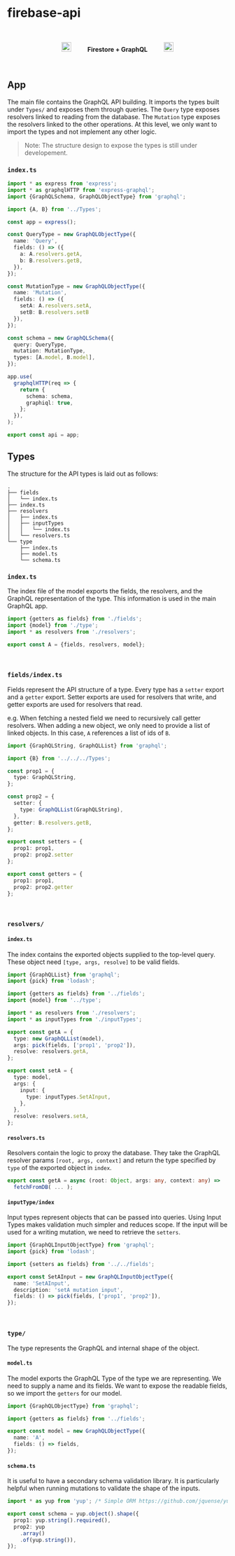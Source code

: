 #  firebase-api

<p align="center">
<img height="10" src="https://firebase.google.com/downloads/brand-guidelines/PNG/logo-logomark.png"></img>
<img height="10" src="https://firebase.google.com/downloads/brand-guidelines/PNG/logo-logomark.png"></img>
<img height="10" src="https://firebase.google.com/downloads/brand-guidelines/PNG/logo-logomark.png"></img>
<img height="10" src="https://firebase.google.com/downloads/brand-guidelines/PNG/logo-logomark.png"></img>
<img height="10" src="https://firebase.google.com/downloads/brand-guidelines/PNG/logo-logomark.png"></img>
<img height="10" src="https://firebase.google.com/downloads/brand-guidelines/PNG/logo-logomark.png"></img>
<img height="10" src="https://firebase.google.com/downloads/brand-guidelines/PNG/logo-logomark.png"></img>
<img height="10" src="https://firebase.google.com/downloads/brand-guidelines/PNG/logo-logomark.png"></img>
<img height="10" src="https://firebase.google.com/downloads/brand-guidelines/PNG/logo-logomark.png"></img>
<img height="10" src="https://firebase.google.com/downloads/brand-guidelines/PNG/logo-logomark.png"></img>
<img height="10" src="https://firebase.google.com/downloads/brand-guidelines/PNG/logo-logomark.png"></img>
<img height="10" src="https://firebase.google.com/downloads/brand-guidelines/PNG/logo-logomark.png"></img>
<img height="10" src="https://firebase.google.com/downloads/brand-guidelines/PNG/logo-logomark.png"></img>
<img height="10" src="https://firebase.google.com/downloads/brand-guidelines/PNG/logo-logomark.png"></img>
<img height="10" src="https://firebase.google.com/downloads/brand-guidelines/PNG/logo-logomark.png"></img>
<img height="10" src="https://firebase.google.com/downloads/brand-guidelines/PNG/logo-logomark.png"></img>
<img height="10" src="https://firebase.google.com/downloads/brand-guidelines/PNG/logo-logomark.png"></img>
<img height="10" src="https://firebase.google.com/downloads/brand-guidelines/PNG/logo-logomark.png"></img>
<img height="10" src="https://firebase.google.com/downloads/brand-guidelines/PNG/logo-logomark.png"></img>
<img height="10" src="https://firebase.google.com/downloads/brand-guidelines/PNG/logo-logomark.png"></img>
<img height="10" src="https://firebase.google.com/downloads/brand-guidelines/PNG/logo-logomark.png"></img>
<img height="10" src="https://firebase.google.com/downloads/brand-guidelines/PNG/logo-logomark.png"></img>
<img height="10" src="https://firebase.google.com/downloads/brand-guidelines/PNG/logo-logomark.png"></img>
<img height="10" src="https://firebase.google.com/downloads/brand-guidelines/PNG/logo-logomark.png"></img>
<img height="10" src="https://firebase.google.com/downloads/brand-guidelines/PNG/logo-logomark.png"></img>
<img height="10" src="https://firebase.google.com/downloads/brand-guidelines/PNG/logo-logomark.png"></img>
<img height="10" src="https://firebase.google.com/downloads/brand-guidelines/PNG/logo-logomark.png"></img>
<img height="10" src="https://firebase.google.com/downloads/brand-guidelines/PNG/logo-logomark.png"></img>
</p>

<p align="center">
  <img height="22" src="https://firebase.google.com/downloads/brand-guidelines/PNG/logo-logomark.png"></img>
  <img height="15" src="https://firebase.google.com/downloads/brand-guidelines/PNG/logo-logomark.png"></img>
  <img height="10" src="https://firebase.google.com/downloads/brand-guidelines/PNG/logo-logomark.png"></img>
  <b>Firestore + GraphQL</b>
  <img height="10" src="https://firebase.google.com/downloads/brand-guidelines/PNG/logo-logomark.png"></img>
  <img height="15" src="https://firebase.google.com/downloads/brand-guidelines/PNG/logo-logomark.png"></img>
  <img height="22" src="https://firebase.google.com/downloads/brand-guidelines/PNG/logo-logomark.png"></img>
</p>

<p align="center">
<img height="10" src="https://firebase.google.com/downloads/brand-guidelines/PNG/logo-logomark.png"></img>
<img height="10" src="https://firebase.google.com/downloads/brand-guidelines/PNG/logo-logomark.png"></img>
<img height="10" src="https://firebase.google.com/downloads/brand-guidelines/PNG/logo-logomark.png"></img>
<img height="10" src="https://firebase.google.com/downloads/brand-guidelines/PNG/logo-logomark.png"></img>
<img height="10" src="https://firebase.google.com/downloads/brand-guidelines/PNG/logo-logomark.png"></img>
<img height="10" src="https://firebase.google.com/downloads/brand-guidelines/PNG/logo-logomark.png"></img>
<img height="10" src="https://firebase.google.com/downloads/brand-guidelines/PNG/logo-logomark.png"></img>
<img height="10" src="https://firebase.google.com/downloads/brand-guidelines/PNG/logo-logomark.png"></img>
<img height="10" src="https://firebase.google.com/downloads/brand-guidelines/PNG/logo-logomark.png"></img>
<img height="10" src="https://firebase.google.com/downloads/brand-guidelines/PNG/logo-logomark.png"></img>
<img height="10" src="https://firebase.google.com/downloads/brand-guidelines/PNG/logo-logomark.png"></img>
<img height="10" src="https://firebase.google.com/downloads/brand-guidelines/PNG/logo-logomark.png"></img>
<img height="10" src="https://firebase.google.com/downloads/brand-guidelines/PNG/logo-logomark.png"></img>
<img height="10" src="https://firebase.google.com/downloads/brand-guidelines/PNG/logo-logomark.png"></img>
<img height="10" src="https://firebase.google.com/downloads/brand-guidelines/PNG/logo-logomark.png"></img>
<img height="10" src="https://firebase.google.com/downloads/brand-guidelines/PNG/logo-logomark.png"></img>
<img height="10" src="https://firebase.google.com/downloads/brand-guidelines/PNG/logo-logomark.png"></img>
<img height="10" src="https://firebase.google.com/downloads/brand-guidelines/PNG/logo-logomark.png"></img>
<img height="10" src="https://firebase.google.com/downloads/brand-guidelines/PNG/logo-logomark.png"></img>
<img height="10" src="https://firebase.google.com/downloads/brand-guidelines/PNG/logo-logomark.png"></img>
<img height="10" src="https://firebase.google.com/downloads/brand-guidelines/PNG/logo-logomark.png"></img>
<img height="10" src="https://firebase.google.com/downloads/brand-guidelines/PNG/logo-logomark.png"></img>
<img height="10" src="https://firebase.google.com/downloads/brand-guidelines/PNG/logo-logomark.png"></img>
<img height="10" src="https://firebase.google.com/downloads/brand-guidelines/PNG/logo-logomark.png"></img>
<img height="10" src="https://firebase.google.com/downloads/brand-guidelines/PNG/logo-logomark.png"></img>
<img height="10" src="https://firebase.google.com/downloads/brand-guidelines/PNG/logo-logomark.png"></img>
<img height="10" src="https://firebase.google.com/downloads/brand-guidelines/PNG/logo-logomark.png"></img>
<img height="10" src="https://firebase.google.com/downloads/brand-guidelines/PNG/logo-logomark.png"></img>
</p>

## App
The main file contains the GraphQL API building. It imports the types built under `Types/` and exposes them through queries.
The `Query` type exposes resolvers linked to reading from the database. The `Mutation` type exposes the resolvers linked to the other operations. At this level, we only want to import the types and not implement any other logic.

> Note: The structure design to expose the types is still under developement.

### `index.ts`

```ts
import * as express from 'express';
import * as graphqlHTTP from 'express-graphql';
import {GraphQLSchema, GraphQLObjectType} from 'graphql';

import {A, B} from '../Types';

const app = express();

const QueryType = new GraphQLObjectType({
  name: 'Query',
  fields: () => ({
    a: A.resolvers.getA,
    b: B.resolvers.getB,
  }),
});

const MutationType = new GraphQLObjectType({
  name: 'Mutation',
  fields: () => ({
    setA: A.resolvers.setA,
    setB: B.resolvers.setB
  }),
});

const schema = new GraphQLSchema({
  query: QueryType,
  mutation: MutationType,
  types: [A.model, B.model],
});

app.use(
  graphqlHTTP(req => {
    return {
      schema: schema,
      graphiql: true,
    };
  }),
);

export const api = app;
```

## Types

The structure for the API types is laid out as follows:

```
.
├── fields
│   └── index.ts
├── index.ts
├── resolvers
│   ├── index.ts
│   ├── inputTypes
│   │   └── index.ts
│   └── resolvers.ts
└── type
    ├── index.ts
    ├── model.ts
    └── schema.ts
```

### `index.ts`
The index file of the model exports the fields, the resolvers, and the GraphQL representation of the type. This information
is used in the main GraphQL app.

```ts
import {getters as fields} from './fields';
import {model} from './type';
import * as resolvers from './resolvers';

export const A = {fields, resolvers, model};
```

<p align="center">
<img height="10" src="https://firebase.google.com/downloads/brand-guidelines/PNG/logo-logomark.png"></img>
<img height="10" src="https://firebase.google.com/downloads/brand-guidelines/PNG/logo-logomark.png"></img>
<img height="10" src="https://firebase.google.com/downloads/brand-guidelines/PNG/logo-logomark.png"></img>
<img height="10" src="https://firebase.google.com/downloads/brand-guidelines/PNG/logo-logomark.png"></img>
<img height="10" src="https://firebase.google.com/downloads/brand-guidelines/PNG/logo-logomark.png"></img>
<img height="10" src="https://firebase.google.com/downloads/brand-guidelines/PNG/logo-logomark.png"></img>
<img height="10" src="https://firebase.google.com/downloads/brand-guidelines/PNG/logo-logomark.png"></img>
<img height="10" src="https://firebase.google.com/downloads/brand-guidelines/PNG/logo-logomark.png"></img>
<img height="10" src="https://firebase.google.com/downloads/brand-guidelines/PNG/logo-logomark.png"></img>
<img height="10" src="https://firebase.google.com/downloads/brand-guidelines/PNG/logo-logomark.png"></img>
<img height="10" src="https://firebase.google.com/downloads/brand-guidelines/PNG/logo-logomark.png"></img>
<img height="10" src="https://firebase.google.com/downloads/brand-guidelines/PNG/logo-logomark.png"></img>
<img height="10" src="https://firebase.google.com/downloads/brand-guidelines/PNG/logo-logomark.png"></img>
<img height="10" src="https://firebase.google.com/downloads/brand-guidelines/PNG/logo-logomark.png"></img>
<img height="10" src="https://firebase.google.com/downloads/brand-guidelines/PNG/logo-logomark.png"></img>
<img height="10" src="https://firebase.google.com/downloads/brand-guidelines/PNG/logo-logomark.png"></img>
<img height="10" src="https://firebase.google.com/downloads/brand-guidelines/PNG/logo-logomark.png"></img>
<img height="10" src="https://firebase.google.com/downloads/brand-guidelines/PNG/logo-logomark.png"></img>
<img height="10" src="https://firebase.google.com/downloads/brand-guidelines/PNG/logo-logomark.png"></img>
<img height="10" src="https://firebase.google.com/downloads/brand-guidelines/PNG/logo-logomark.png"></img>
<img height="10" src="https://firebase.google.com/downloads/brand-guidelines/PNG/logo-logomark.png"></img>
<img height="10" src="https://firebase.google.com/downloads/brand-guidelines/PNG/logo-logomark.png"></img>
<img height="10" src="https://firebase.google.com/downloads/brand-guidelines/PNG/logo-logomark.png"></img>
<img height="10" src="https://firebase.google.com/downloads/brand-guidelines/PNG/logo-logomark.png"></img>
<img height="10" src="https://firebase.google.com/downloads/brand-guidelines/PNG/logo-logomark.png"></img>
<img height="10" src="https://firebase.google.com/downloads/brand-guidelines/PNG/logo-logomark.png"></img>
<img height="10" src="https://firebase.google.com/downloads/brand-guidelines/PNG/logo-logomark.png"></img>
<img height="10" src="https://firebase.google.com/downloads/brand-guidelines/PNG/logo-logomark.png"></img>
</p>

### `fields/index.ts`

Fields represent the API structure of a type. Every type has a `setter` export and a `getter` export.
Setter exports are used for resolvers that write, and getter exports are used for resolvers that read.

e.g. When fetching a nested field we need to recursively call getter resolvers. When adding a new object,
we only need to provide a list of linked objects. In this case, `A` references a list of ids of `B`.

```ts
import {GraphQLString, GraphQLList} from 'graphql';

import {B} from '../../../Types';

const prop1 = {
  type: GraphQLString,
};

const prop2 = {
  setter: {
    type: GraphQLList(GraphQLString),
  },
  getter: B.resolvers.getB,
};

export const setters = {
  prop1: prop1,
  prop2: prop2.setter
};

export const getters = {
  prop1: prop1,
  prop2: prop2.getter
};

```

<p align="center">
<img height="10" src="https://firebase.google.com/downloads/brand-guidelines/PNG/logo-logomark.png"></img>
<img height="10" src="https://firebase.google.com/downloads/brand-guidelines/PNG/logo-logomark.png"></img>
<img height="10" src="https://firebase.google.com/downloads/brand-guidelines/PNG/logo-logomark.png"></img>
<img height="10" src="https://firebase.google.com/downloads/brand-guidelines/PNG/logo-logomark.png"></img>
<img height="10" src="https://firebase.google.com/downloads/brand-guidelines/PNG/logo-logomark.png"></img>
<img height="10" src="https://firebase.google.com/downloads/brand-guidelines/PNG/logo-logomark.png"></img>
<img height="10" src="https://firebase.google.com/downloads/brand-guidelines/PNG/logo-logomark.png"></img>
<img height="10" src="https://firebase.google.com/downloads/brand-guidelines/PNG/logo-logomark.png"></img>
<img height="10" src="https://firebase.google.com/downloads/brand-guidelines/PNG/logo-logomark.png"></img>
<img height="10" src="https://firebase.google.com/downloads/brand-guidelines/PNG/logo-logomark.png"></img>
<img height="10" src="https://firebase.google.com/downloads/brand-guidelines/PNG/logo-logomark.png"></img>
<img height="10" src="https://firebase.google.com/downloads/brand-guidelines/PNG/logo-logomark.png"></img>
<img height="10" src="https://firebase.google.com/downloads/brand-guidelines/PNG/logo-logomark.png"></img>
<img height="10" src="https://firebase.google.com/downloads/brand-guidelines/PNG/logo-logomark.png"></img>
<img height="10" src="https://firebase.google.com/downloads/brand-guidelines/PNG/logo-logomark.png"></img>
<img height="10" src="https://firebase.google.com/downloads/brand-guidelines/PNG/logo-logomark.png"></img>
<img height="10" src="https://firebase.google.com/downloads/brand-guidelines/PNG/logo-logomark.png"></img>
<img height="10" src="https://firebase.google.com/downloads/brand-guidelines/PNG/logo-logomark.png"></img>
<img height="10" src="https://firebase.google.com/downloads/brand-guidelines/PNG/logo-logomark.png"></img>
<img height="10" src="https://firebase.google.com/downloads/brand-guidelines/PNG/logo-logomark.png"></img>
<img height="10" src="https://firebase.google.com/downloads/brand-guidelines/PNG/logo-logomark.png"></img>
<img height="10" src="https://firebase.google.com/downloads/brand-guidelines/PNG/logo-logomark.png"></img>
<img height="10" src="https://firebase.google.com/downloads/brand-guidelines/PNG/logo-logomark.png"></img>
<img height="10" src="https://firebase.google.com/downloads/brand-guidelines/PNG/logo-logomark.png"></img>
<img height="10" src="https://firebase.google.com/downloads/brand-guidelines/PNG/logo-logomark.png"></img>
<img height="10" src="https://firebase.google.com/downloads/brand-guidelines/PNG/logo-logomark.png"></img>
<img height="10" src="https://firebase.google.com/downloads/brand-guidelines/PNG/logo-logomark.png"></img>
<img height="10" src="https://firebase.google.com/downloads/brand-guidelines/PNG/logo-logomark.png"></img>
</p>

### `resolvers/`
#### `index.ts`

The index contains the exported objects supplied to the top-level query. These object need `[type, args, resolve]` to be valid fields.

```ts
import {GraphQLList} from 'graphql';
import {pick} from 'lodash';

import {getters as fields} from '../fields';
import {model} from '../type';

import * as resolvers from './resolvers';
import * as inputTypes from './inputTypes';

export const getA = {
  type: new GraphQLList(model),
  args: pick(fields, ['prop1', 'prop2']),
  resolve: resolvers.getA,
};

export const setA = {
  type: model,
  args: {
    input: {
      type: inputTypes.SetAInput,
    },
  },
  resolve: resolvers.setA,
};
```

#### `resolvers.ts`
Resolvers contain the logic to proxy the database. They take the GraphQL resolver params `[root, args, context]`
and return the type specified by `type` of the exported object in `index`.

```ts
export const getA = async (root: Object, args: any, context: any) =>
  fetchFromDB( ... );
```

#### `inputType/index`
Input types represent objects that can be passed into queries. Using Input Types makes validation much simpler and reduces scope.
If the input will be used for a writing mutation, we need to retrieve the `setters`.

```ts
import {GraphQLInputObjectType} from 'graphql';
import {pick} from 'lodash';

import {setters as fields} from '../../fields';

export const SetAInput = new GraphQLInputObjectType({
  name: 'SetAInput',
  description: 'setA mutation input',
  fields: () => pick(fields, ['prop1', 'prop2']),
});
```

<p align="center">
<img height="10" src="https://firebase.google.com/downloads/brand-guidelines/PNG/logo-logomark.png"></img>
<img height="10" src="https://firebase.google.com/downloads/brand-guidelines/PNG/logo-logomark.png"></img>
<img height="10" src="https://firebase.google.com/downloads/brand-guidelines/PNG/logo-logomark.png"></img>
<img height="10" src="https://firebase.google.com/downloads/brand-guidelines/PNG/logo-logomark.png"></img>
<img height="10" src="https://firebase.google.com/downloads/brand-guidelines/PNG/logo-logomark.png"></img>
<img height="10" src="https://firebase.google.com/downloads/brand-guidelines/PNG/logo-logomark.png"></img>
<img height="10" src="https://firebase.google.com/downloads/brand-guidelines/PNG/logo-logomark.png"></img>
<img height="10" src="https://firebase.google.com/downloads/brand-guidelines/PNG/logo-logomark.png"></img>
<img height="10" src="https://firebase.google.com/downloads/brand-guidelines/PNG/logo-logomark.png"></img>
<img height="10" src="https://firebase.google.com/downloads/brand-guidelines/PNG/logo-logomark.png"></img>
<img height="10" src="https://firebase.google.com/downloads/brand-guidelines/PNG/logo-logomark.png"></img>
<img height="10" src="https://firebase.google.com/downloads/brand-guidelines/PNG/logo-logomark.png"></img>
<img height="10" src="https://firebase.google.com/downloads/brand-guidelines/PNG/logo-logomark.png"></img>
<img height="10" src="https://firebase.google.com/downloads/brand-guidelines/PNG/logo-logomark.png"></img>
<img height="10" src="https://firebase.google.com/downloads/brand-guidelines/PNG/logo-logomark.png"></img>
<img height="10" src="https://firebase.google.com/downloads/brand-guidelines/PNG/logo-logomark.png"></img>
<img height="10" src="https://firebase.google.com/downloads/brand-guidelines/PNG/logo-logomark.png"></img>
<img height="10" src="https://firebase.google.com/downloads/brand-guidelines/PNG/logo-logomark.png"></img>
<img height="10" src="https://firebase.google.com/downloads/brand-guidelines/PNG/logo-logomark.png"></img>
<img height="10" src="https://firebase.google.com/downloads/brand-guidelines/PNG/logo-logomark.png"></img>
<img height="10" src="https://firebase.google.com/downloads/brand-guidelines/PNG/logo-logomark.png"></img>
<img height="10" src="https://firebase.google.com/downloads/brand-guidelines/PNG/logo-logomark.png"></img>
<img height="10" src="https://firebase.google.com/downloads/brand-guidelines/PNG/logo-logomark.png"></img>
<img height="10" src="https://firebase.google.com/downloads/brand-guidelines/PNG/logo-logomark.png"></img>
<img height="10" src="https://firebase.google.com/downloads/brand-guidelines/PNG/logo-logomark.png"></img>
<img height="10" src="https://firebase.google.com/downloads/brand-guidelines/PNG/logo-logomark.png"></img>
<img height="10" src="https://firebase.google.com/downloads/brand-guidelines/PNG/logo-logomark.png"></img>
<img height="10" src="https://firebase.google.com/downloads/brand-guidelines/PNG/logo-logomark.png"></img>
</p>

### `type/`
The type represents the GraphQL and internal shape of the object.

#### `model.ts`
The model exports the GraphQL Type of the type we are representing. We need to supply a name and its fields. We want to expose
the readable fields, so we import the `getters` for our model.

```ts
import {GraphQLObjectType} from 'graphql';

import {getters as fields} from '../fields';

export const model = new GraphQLObjectType({
  name: 'A',
  fields: () => fields,
});
```

#### `schema.ts`
It is useful to have a secondary schema validation library.
It is particularly helpful when running mutations to validate the shape of the inputs.

```ts
import * as yup from 'yup'; /* Simple ORM https://github.com/jquense/yup */

export const schema = yup.object().shape({
  prop1: yup.string().required(),
  prop2: yup
    .array()
    .of(yup.string()),
});
```
